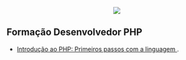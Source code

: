 <p align="center"><img src="https://lh3.googleusercontent.com/0QUMwA-qdC9aoIkFOYZRHzGHdsXZCi7PnyD4eg5VJJrFlPaZ695DOGOl5UjBnb-0YG4=w512"></p>

## Formação Desenvolvedor PHP

- [Introdução ao PHP: Primeiros passos com a linguagem
](https://github.com/alxv-oliveira/laravel-pt1/tree/master/app).
